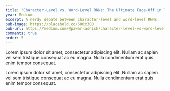 ```yaml
---
title: "Character-Level vs. Word-Level RNNs: The Ultimate Face-Off in Text Generation"
year: Medium
excerpt: A nerdy debate between character-level and word-level RNNs.
pub-image: https://placehold.co/600x300
pub-url: https://medium.com/@pawar-ashish/character-level-vs-word-level-rnns-the-ultimate-face-off-in-text-generation-e303cdaa08a8
comments: true
order: 5
---
```


Lorem ipsum dolor sit amet, consectetur adipiscing elit. Nullam ac sapien vel sem tristique consequat ac eu magna. Nulla condimentum erat quis enim tempor consequat.

Lorem ipsum dolor sit amet, consectetur adipiscing elit. Nullam ac sapien vel sem tristique consequat ac eu magna. Nulla condimentum erat quis enim tempor consequat.
